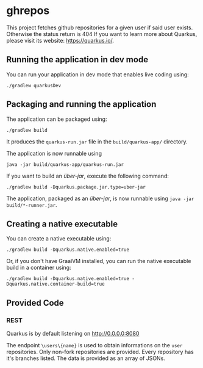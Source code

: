 # ghrepos

This project fetches github repositories for a given user if said user exists. Otherwise the status return is 404
If you want to learn more about Quarkus, please visit its website: <https://quarkus.io/>.

## Running the application in dev mode

You can run your application in dev mode that enables live coding using:

```shell script
./gradlew quarkusDev
```

## Packaging and running the application

The application can be packaged using:

```shell script
./gradlew build
```

It produces the `quarkus-run.jar` file in the `build/quarkus-app/` directory.

The application is now runnable using 
```
java -jar build/quarkus-app/quarkus-run.jar
```

If you want to build an _über-jar_, execute the following command:

```shell script
./gradlew build -Dquarkus.package.jar.type=uber-jar
```

The application, packaged as an _über-jar_, is now runnable using `java -jar build/*-runner.jar`.

## Creating a native executable

You can create a native executable using:

```shell script
./gradlew build -Dquarkus.native.enabled=true
```

Or, if you don't have GraalVM installed, you can run the native executable build in a container using:

```shell script
./gradlew build -Dquarkus.native.enabled=true -Dquarkus.native.container-build=true
```


## Provided Code

### REST

Quarkus is by default listening on http://0.0.0.0:8080

The endpoint `\users\{name}` is used to obtain informations on the `user` repositories.
Only non-fork repositories are provided. Every repository has it's branches listed.
The data is provided as an array of JSONs.